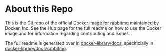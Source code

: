 # About this Repo

This is the Git repo of the official [Docker image for rabbitmq](https://registry.hub.docker.com/_/rabbitmq/)  maintained by Docker, Inc. See the Hub page for the full readme on how to use the Docker image and for information regarding contributing and issues.

The full readme is generated over in [docker-library/docs](https://github.com/docker-library/docs), specificially in [docker-library/docs/rabbitmq](https://github.com/docker-library/docs/tree/master/rabbitmq).
